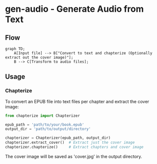 gen-audio - Generate Audio from Text
====================================

## Flow
```mermaid
graph TD;
    A[Input file] --> B["Convert to text and chapterize (Optionally extract out the cover image)"];
    B --> C[Transform to audio files];
```

## Usage

### Chapterize

To convert an EPUB file into text files per chapter and extract the cover image:

```python
from chapterize import Chapterizer

epub_path = 'path/to/your/book.epub'
output_dir = 'path/to/output/directory'

chapterizer = Chapterizer(epub_path, output_dir)
chapterizer.extract_cover()  # Extract just the cover image
chapterizer.chapterize()     # Extract chapters and cover image
```

The cover image will be saved as 'cover.jpg' in the output directory.